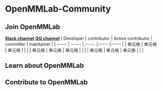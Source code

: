 # OpenMMLab-Community

## Join OpenMMLab
  **[Slack channel]([https://eff.org](https://join.slack.com/t/openmmlabworkspace/shared_invite/zt-199fxya29-YPFsLSWUcGvUrSfz1_s5Hw))**
  **[QQ channel]([https://eff.org](https://join.slack.com/t/openmmlabworkspace/shared_invite/zt-199fxya29-YPFsLSWUcGvUrSfz1_s5Hw))**
| Developer | contributor | Active contributor | committer | maintainer | 
| :----:    | :----:      | :----:             |:----:     |:----:      |
| 单元格     | 单元格       | 单元格              |           |            |
| 单元格     | 单元格       | 单元格              |           |            | 
| 单元格     | 单元格       | 单元格              |           |            |
## Learn about OpenMMLab
## Contribute to OpenMMLab
